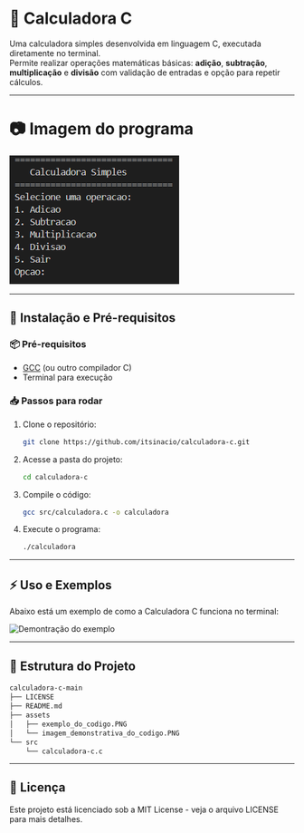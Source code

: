 # 🧮 Calculadora C

Uma calculadora simples desenvolvida em linguagem C, executada diretamente no terminal.  
Permite realizar operações matemáticas básicas: **adição**, **subtração**, **multiplicação** e **divisão** com validação de entradas e opção para repetir cálculos.

---

# 📷 Imagem do programa

![Demonstração do codigo](assets/imagem_demonstrativa_do_codigo.PNG)

---

## 🚀 Instalação e Pré-requisitos

### 📦 Pré-requisitos
- [GCC](https://gcc.gnu.org/) (ou outro compilador C)
- Terminal para execução

### 📥 Passos para rodar

1. Clone o repositório:
   ```bash
   git clone https://github.com/itsinacio/calculadora-c.git

2. Acesse a pasta do projeto: 
   ```bash
   cd calculadora-c
   ```

3. Compile o código:
   ```bash
   gcc src/calculadora.c -o calculadora
   ```

4. Execute o programa:
    ```bash
   ./calculadora
   ```

---

## ⚡ Uso e Exemplos

Abaixo está um exemplo de como a Calculadora C funciona no terminal:

![Demontração do exemplo](assets/exemplo_do_codigo.PNG)

---

## 📂 Estrutura do Projeto

```
calculadora-c-main
├── LICENSE
├── README.md
├── assets
│   ├── exemplo_do_codigo.PNG
│   └── imagem_demonstrativa_do_codigo.PNG
└── src
    └── calculadora-c.c

```

---

## 📄 Licença

Este projeto está licenciado sob a MIT License - veja o arquivo LICENSE para mais detalhes.
